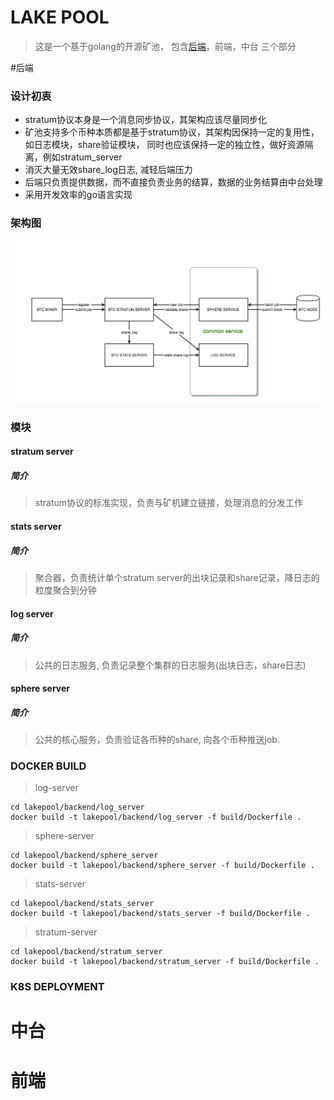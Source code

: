 # LAKE POOL
> 这是一个基于golang的开源矿池， 包含[后端](#后端)，前端，中台 三个部分

#后端

### 设计初衷
- stratum协议本身是一个消息同步协议，其架构应该尽量同步化
- 矿池支持多个币种本质都是基于stratum协议，其架构因保持一定的复用性，如日志模块，share验证模块， 同时也应该保持一定的独立性，做好资源隔离，例如stratum_server
- 消灭大量无效share_log日志, 减轻后端压力
- 后端只负责提供数据，而不直接负责业务的结算，数据的业务结算由中台处理
- 采用开发效率的go语言实现

### 架构图
![backend architecture](docs/images/lakepool-backend-arch.png)

### 模块
#### stratum server
##### 简介
> stratum协议的标准实现，负责与矿机建立链接，处理消息的分发工作

#### stats server 
##### 简介
> 聚合器，负责统计单个stratum server的出块记录和share记录，降日志的粒度聚合到分钟
 
#### log server
##### 简介
> 公共的日志服务, 负责记录整个集群的日志服务(出块日志，share日志)

#### sphere server
##### 简介
> 公共的核心服务，负责验证各币种的share, 向各个币种推送job.

### DOCKER BUILD
> log-server 
```
cd lakepool/backend/log_server
docker build -t lakepool/backend/log_server -f build/Dockerfile .
```
> sphere-server 
```
cd lakepool/backend/sphere_server
docker build -t lakepool/backend/sphere_server -f build/Dockerfile .
```
> stats-server 
```
cd lakepool/backend/stats_server
docker build -t lakepool/backend/stats_server -f build/Dockerfile .
```
> stratum-server
```
cd lakepool/backend/stratum_server
docker build -t lakepool/backend/stratum_server -f build/Dockerfile .
```
### K8S DEPLOYMENT

# 中台


# 前端

